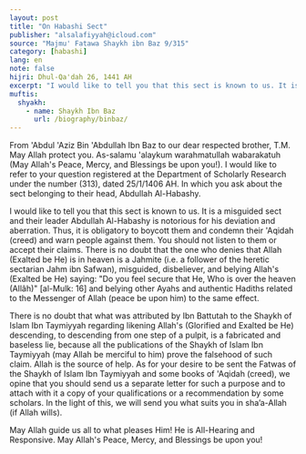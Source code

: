 ```yaml
---
layout: post
title: "On Habashi Sect"
publisher: "alsalafiyyah@icloud.com"
source: "Majmu' Fatawa Shaykh ibn Baz 9/315"
category: [habashi]
lang: en
note: false
hijri: Dhul-Qa'dah 26, 1441 AH
excerpt: "I would like to tell you that this sect is known to us. It is a misguided sect and their leader Abdullah Al-Habashy is notorious for his deviation and aberration."
muftis:
  shyakh: 
    - name: Shaykh Ibn Baz
      url: /biography/binbaz/
---
```


From 'Abdul 'Aziz Bin 'Abdullah Ibn Baz to our dear respected brother, T.M. May Allah protect you. As-salamu 'alaykum warahmatullah wabarakatuh (May Allah's Peace, Mercy, and Blessings be upon you!). I would like to refer to your question registered at the Department of Scholarly Research under the number (313), dated 25/1/1406 AH. In which you ask about the sect belonging to their head, Abdullah Al-Habashy.

I would like to tell you that this sect is known to us. It is a misguided sect and their leader Abdullah Al-Habashy is notorious for his deviation and aberration. Thus, it is obligatory to boycott them and condemn their 'Aqidah (creed) and warn people against them. You should not listen to them or accept their claims. There is no doubt that the one who denies that Allah (Exalted be He) is in heaven is a Jahmite (i.e. a follower of the heretic sectarian Jahm ibn Safwan), misguided, disbeliever, and belying Allah's (Exalted be He) saying: "Do you feel secure that He, Who is over the heaven (Allâh)" [al-Mulk: 16] and belying other Ayahs and authentic Hadiths related to the Messenger of Allah (peace be upon him) to the same effect. 

There is no doubt that what was attributed by Ibn Battutah to the Shaykh of Islam Ibn Taymiyyah regarding likening Allah's (Glorified and Exalted be He) descending, to descending from one step of a pulpit, is a fabricated and baseless lie, because all the publications of the Shaykh of Islam Ibn Taymiyyah (may Allah be merciful to him) prove the falsehood of such claim. Allah is the source of help. As for your desire to be sent the Fatwas of the Shaykh of Islam Ibn Taymiyyah and some books of 'Aqidah (creed), we opine that you should send us a separate letter for such a purpose and to attach with it a copy of your qualifications or a recommendation by some scholars. In the light of this, we will send you what suits you in sha’a-Allah (if Allah wills). 

May Allah guide us all to what pleases Him! He is All-Hearing and Responsive. May Allah's Peace, Mercy, and Blessings be upon you!
